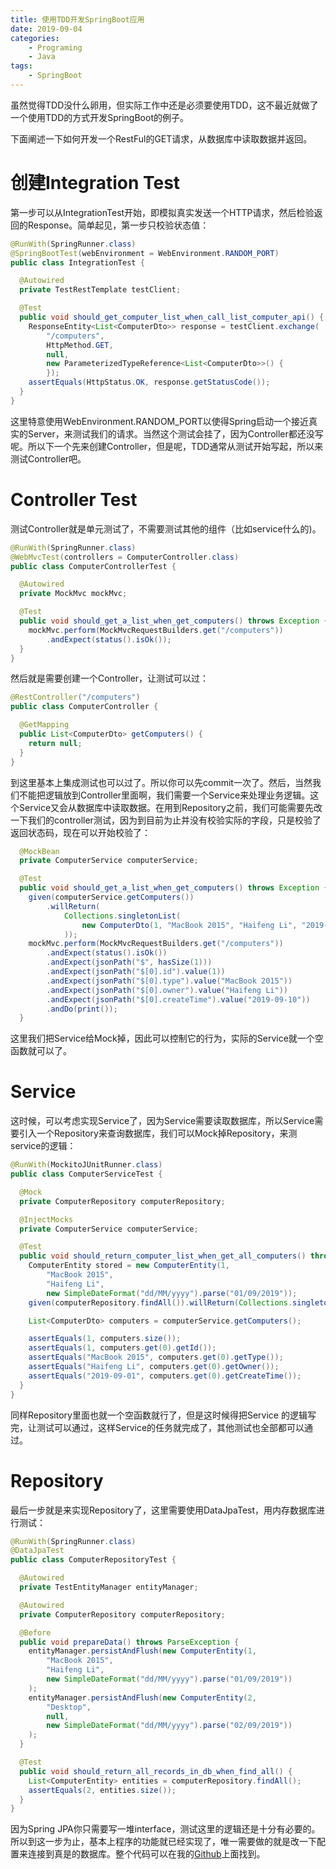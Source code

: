 ```yaml
---
title: 使用TDD开发SpringBoot应用
date: 2019-09-04
categories:  
    - Programing
    - Java
tags:
	- SpringBoot
---
```

虽然觉得TDD没什么卵用，但实际工作中还是必须要使用TDD，这不最近就做了一个使用TDD的方式开发SpringBoot的例子。

<!-- more -->
下面阐述一下如何开发一个RestFul的GET请求，从数据库中读取数据并返回。

# 创建Integration Test
第一步可以从IntegrationTest开始，即模拟真实发送一个HTTP请求，然后检验返回的Response。简单起见，第一步只校验状态值：

```java
@RunWith(SpringRunner.class)
@SpringBootTest(webEnvironment = WebEnvironment.RANDOM_PORT)
public class IntegrationTest {

  @Autowired
  private TestRestTemplate testClient;

  @Test
  public void should_get_computer_list_when_call_list_computer_api() {
    ResponseEntity<List<ComputerDto>> response = testClient.exchange(
        "/computers",
        HttpMethod.GET,
        null,
        new ParameterizedTypeReference<List<ComputerDto>>() {
        });
    assertEquals(HttpStatus.OK, response.getStatusCode());
  }
}
```
这里特意使用WebEnvironment.RANDOM_PORT以使得Spring启动一个接近真实的Server，来测试我们的请求。当然这个测试会挂了，因为Controller都还没写呢。所以下一个先来创建Controller，但是呢，TDD通常从测试开始写起，所以来测试Controller吧。

# Controller Test

测试Controller就是单元测试了，不需要测试其他的组件（比如service什么的)。
```java
@RunWith(SpringRunner.class)
@WebMvcTest(controllers = ComputerController.class)
public class ComputerControllerTest {

  @Autowired
  private MockMvc mockMvc;

  @Test
  public void should_get_a_list_when_get_computers() throws Exception {
    mockMvc.perform(MockMvcRequestBuilders.get("/computers"))
        .andExpect(status().isOk());
  }
}
```
然后就是需要创建一个Controller，让测试可以过：

```java
@RestController("/computers")
public class ComputerController {

  @GetMapping
  public List<ComputerDto> getComputers() {
    return null;
  }
}
```
到这里基本上集成测试也可以过了。所以你可以先commit一次了。然后，当然我们不能把逻辑放到Controller里面啊，我们需要一个Service来处理业务逻辑。这个Service又会从数据库中读取数据。在用到Repository之前，我们可能需要先改一下我们的controller测试，因为到目前为止并没有校验实际的字段，只是校验了返回状态码，现在可以开始校验了：

```java
  @MockBean
  private ComputerService computerService;

  @Test
  public void should_get_a_list_when_get_computers() throws Exception {
    given(computerService.getComputers())
        .willReturn(
            Collections.singletonList(
                new ComputerDto(1, "MacBook 2015", "Haifeng Li", "2019-09-10")
            ));
    mockMvc.perform(MockMvcRequestBuilders.get("/computers"))
        .andExpect(status().isOk())
        .andExpect(jsonPath("$", hasSize(1)))
        .andExpect(jsonPath("$[0].id").value(1))
        .andExpect(jsonPath("$[0].type").value("MacBook 2015"))
        .andExpect(jsonPath("$[0].owner").value("Haifeng Li"))
        .andExpect(jsonPath("$[0].createTime").value("2019-09-10"))
        .andDo(print());
  }
```

这里我们把Service给Mock掉，因此可以控制它的行为，实际的Service就一个空函数就可以了。

# Service
这时候，可以考虑实现Service了，因为Service需要读取数据库，所以Service需要引入一个Repository来查询数据库，我们可以Mock掉Repository，来测service的逻辑：

```java
@RunWith(MockitoJUnitRunner.class)
public class ComputerServiceTest {

  @Mock
  private ComputerRepository computerRepository;

  @InjectMocks
  private ComputerService computerService;

  @Test
  public void should_return_computer_list_when_get_all_computers() throws ParseException {
    ComputerEntity stored = new ComputerEntity(1,
        "MacBook 2015",
        "Haifeng Li",
        new SimpleDateFormat("dd/MM/yyyy").parse("01/09/2019"));
    given(computerRepository.findAll()).willReturn(Collections.singletonList(stored));

    List<ComputerDto> computers = computerService.getComputers();

    assertEquals(1, computers.size());
    assertEquals(1, computers.get(0).getId());
    assertEquals("MacBook 2015", computers.get(0).getType());
    assertEquals("Haifeng Li", computers.get(0).getOwner());
    assertEquals("2019-09-01", computers.get(0).getCreateTime());
  }
}
```
同样Repository里面也就一个空函数就行了，但是这时候得把Service 的逻辑写完，让测试可以通过，这样Service的任务就完成了，其他测试也全部都可以通过。

# Repository

最后一步就是来实现Repository了，这里需要使用DataJpaTest，用内存数据库进行测试：

```java
@RunWith(SpringRunner.class)
@DataJpaTest
public class ComputerRepositoryTest {

  @Autowired
  private TestEntityManager entityManager;

  @Autowired
  private ComputerRepository computerRepository;

  @Before
  public void prepareData() throws ParseException {
    entityManager.persistAndFlush(new ComputerEntity(1,
        "MacBook 2015",
        "Haifeng Li",
        new SimpleDateFormat("dd/MM/yyyy").parse("01/09/2019"))
    );
    entityManager.persistAndFlush(new ComputerEntity(2,
        "Desktop",
        null,
        new SimpleDateFormat("dd/MM/yyyy").parse("02/09/2019"))
    );
  }

  @Test
  public void should_return_all_records_in_db_when_find_all() {
    List<ComputerEntity> entities = computerRepository.findAll();
    assertEquals(2, entities.size());
  }
}
```
因为Spring JPA你只需要写一堆interface，测试这里的逻辑还是十分有必要的。所以到这一步为止，基本上程序的功能就已经实现了，唯一需要做的就是改一下配置来连接到真是的数据库。整个代码可以在我的[Github](https://github.com/soleverlee/computer-inventory.git)上面找到。

